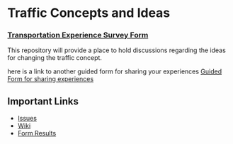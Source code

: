 # Traffic Concepts and Ideas

### [Transportation Experience Survey Form](https://docs.google.com/forms/d/e/1FAIpQLSeV6jY07Fqlamyq9bbeCqOg6NQKCR8zsvOXgxQxNgjfadOmaw/viewform)

This repository will provide a place to hold discussions regarding the ideas for changing the traffic concept.

here is a link to another guided form for sharing your experiences
[Guided Form for sharing experiences](https://docs.google.com/forms/d/e/1FAIpQLSfBeG3shXX_MxH2lXaKFh9nqekRdlCxwekyOSUgf00CPv4c6Q/viewform?pli=1&pli=1)

## Important Links

- [Issues](https://github.com/Mechyard/traffic-concepts-and-ideas/issues)
- [Wiki](https://github.com/Mechyard/traffic-concepts-and-ideas/wiki)
- [Form Results](https://docs.google.com/spreadsheets/d/1_BMkQ23PupbeROtycx27BAcVFEkdIJe-pKVw3yY8aPQ/edit?resourcekey=&gid=37521148#gid=37521148)
